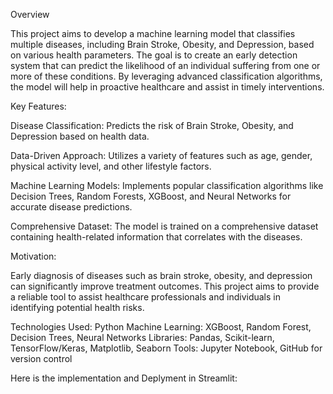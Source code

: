 Overview

This project aims to develop a machine learning model that classifies multiple diseases, including Brain Stroke, Obesity, and Depression, based on various health parameters. 
The goal is to create an early detection system that can predict the likelihood of an individual suffering from one or more of these conditions. 
By leveraging advanced classification algorithms, the model will help in proactive healthcare and assist in timely interventions.

Key Features:

Disease Classification: Predicts the risk of Brain Stroke, Obesity, and Depression based on health data.

Data-Driven Approach: Utilizes a variety of features such as age, gender, physical activity level, and other lifestyle factors.

Machine Learning Models: Implements popular classification algorithms like Decision Trees, Random Forests, XGBoost, and Neural Networks for accurate disease predictions.

Comprehensive Dataset: The model is trained on a comprehensive dataset containing health-related information that correlates with the diseases.

Motivation:

Early diagnosis of diseases such as brain stroke, obesity, and depression can significantly improve treatment outcomes. This project aims to provide a reliable tool to assist healthcare professionals and individuals in identifying potential health risks.

Technologies Used:
Python
Machine Learning: XGBoost, Random Forest, Decision Trees, Neural Networks
Libraries: Pandas, Scikit-learn, TensorFlow/Keras, Matplotlib, Seaborn
Tools: Jupyter Notebook, GitHub for version control

Here is the implementation and Deplyment in Streamlit:
